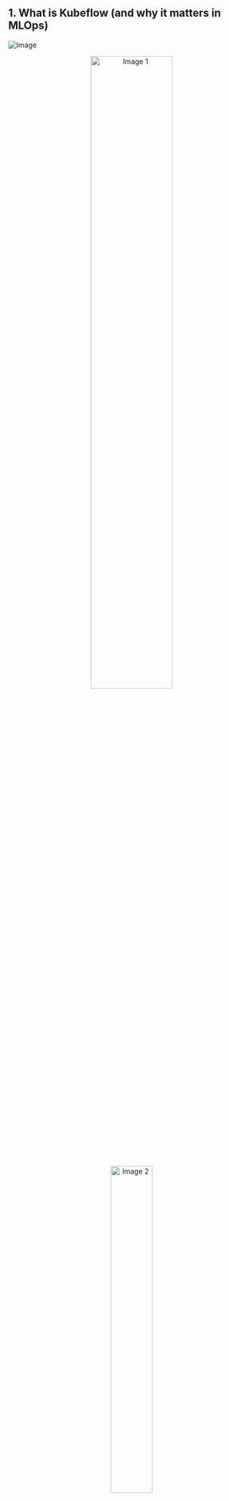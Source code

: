 ## 1. What is Kubeflow (and why it matters in MLOps)

![Image](https://www.kubeflow.org/docs/images/dashboard/homepage.png)

<p align="center">
  <img src="https://www.kubeflow.org/docs/started/images/ai-lifecycle-kubeflow.drawio.svg" alt="Image 1" width="57%" style="margin-right: 10px;"/>
  <img src="https://cdn.hashnode.com/res/hashnode/image/upload/v1657538785980/gBRk6dMYv.png" alt="Image 2" width="41%" style="margin-right: 10px;"/>
</p>

Here’s a simplified explanation:

### ✅ Definition & Role

* Kubeflow is an open-source platform built on top of Kubernetes that helps you build, deploy and manage machine-learning (ML) workflows at scale. ([Kubeflow][1])
* It’s designed not just for developing models (“data scientist writes code”) but for operationalizing (running those models reliably in production, monitoring them, versioning them) — this is the heart of MLOps. ([Red Hat Developer][2])

### 🔍 Why it’s important for MLOps

* Machine-learning isn't just “build model → deploy”. There are many stages: data ingestion/processing, feature engineering, training, hyperparameter tuning, model deployment (serving), monitoring & versioning. Kubeflow offers components to handle many of those stages. ([Kubeflow][3])
* It brings **reproducibility**, **scalability**, **portability** (across clouds or on-premises) to ML workflows. So your work can move from experiment to robust production. ([Google Cloud][4])
* Because you already have cloud & networking skills, learning something like Kubeflow is a great way to show you understand the “ops” side of ML (not just algorithm side) — that’s a huge plus for roles around cloud+AI.

### 🧩 Key Components & What they do

Here are a few of the important pieces:

* **Pipelines**: Define ML workflows (steps like preprocess → train → evaluate → serve). Kubeflow Pipelines gives you a way to orchestrate these. ([Red Hat Developer][2])
* **Notebooks**: Launch Jupyter or other interactive environments in your Kubernetes cluster — helpful for experimentation. ([Kubeflow][1])
* **Model Serving / Inference**: Deploying a trained model so it can serve predictions. Kubeflow has components (e.g., KServe) for this. ([Google Cloud][4])
* **Hyperparameter tuning & AutoML**: For example, the Katib component in Kubeflow. ([Medium][5])
* **Metadata & versioning**: Tracking what model version was used, what data, what parameters, etc. For robust production workflows. ([Google Cloud][4])

### 🎯 Summary

In short: Kubeflow = “Kubernetes + ML workflows” → ideal for MLOps. If you can deploy a Kubeflow pipeline (or show you know the concepts) it tells a prospective employer you understand cloud + ML + operations altogether.

---

## 2. [Manual Process](/01%20Kubeflow/full%20process.md) `or`

## 2. Below is a **ready-to-run automated setup script** for installing **Kubeflow on a Google Cloud VM** (Ubuntu 22.04).

This script:

* Installs **Docker**, **Minikube**, **kubectl**, and **Kubeflow**
* Configures **firewall rules** for ports `3000–6000` (optionally open or IP-restricted)
* Sets up **port forwarding** to access the Kubeflow dashboard
* Runs safely — no data loss, and you can delete/reuse the VM easily

---

## ⚙️ **1️⃣ Run these steps in order**

### Step 1: Create a new Ubuntu VM on GCP

Use:

* Machine type: `e2-standard-4`
* Disk: 100 GB
* Firewall: Allow HTTP + HTTPS
* OS: Ubuntu 22.04 LTS
* Name: `kubeflow-lab`

Then SSH into the VM via the Google Cloud Console.

---

## 🧰 **2️⃣ Copy-paste this full script**

Save this as `install_kubeflow.sh` or just paste it line-by-line in your terminal.

```bash
#!/bin/bash
set -e

echo "=============================="
echo " Kubeflow Installation Script "
echo "=============================="

# ---------- VARIABLES ----------
export KF_NAME=kubeflow
export BASE_DIR=$HOME
export KF_DIR=${BASE_DIR}/${KF_NAME}
export CONFIG_URI="https://raw.githubusercontent.com/kubeflow/manifests/v1.2-branch/kfdef/kfctl_k8s_istio.v1.2.0.yaml"
export PORT=8080

# ---------- SYSTEM UPDATE ----------
sudo apt update -y && sudo apt upgrade -y

# ---------- INSTALL DOCKER ----------
echo "[1/6] Installing Docker..."
sudo apt install -y docker.io
sudo usermod -aG docker $USER
newgrp docker

# ---------- INSTALL MINIKUBE ----------
echo "[2/6] Installing Minikube..."
curl -LO https://storage.googleapis.com/minikube/releases/latest/minikube-linux-amd64
sudo install minikube-linux-amd64 /usr/local/bin/minikube
rm minikube-linux-amd64

# ---------- INSTALL KUBECTL ----------
echo "[3/6] Installing kubectl..."
sudo snap install kubectl --classic

# ---------- START MINIKUBE ----------
echo "[4/6] Starting Minikube cluster..."
minikube start --driver=docker --memory=8192 --cpus=4
kubectl get nodes

# ---------- INSTALL KUBEFLOW ----------
echo "[5/6] Installing Kubeflow (this will take ~20 mins)..."
wget https://github.com/kubeflow/kfctl/releases/download/v1.2.0/kfctl_v1.2.0-0-ga476281_linux.tar.gz
tar -xvf kfctl_v1.2.0-0-ga476281_linux.tar.gz
sudo mv kfctl /usr/local/bin
rm kfctl_v1.2.0-0-ga476281_linux.tar.gz

mkdir -p ${KF_DIR}
cd ${KF_DIR}
kfctl apply -V -f ${CONFIG_URI}

# ---------- PORT FORWARDING ----------
echo "[6/6] Setting up Kubeflow access on port ${PORT}..."
nohup kubectl port-forward -n istio-system svc/istio-ingressgateway ${PORT}:80 > port-forward.log 2>&1 &

echo "=================================================="
echo " Kubeflow installation complete!"
echo " Access it via: http://<YOUR_VM_EXTERNAL_IP>:${PORT}"
echo "=================================================="
```

---

## 🌐 **3️⃣ Configure Firewall (from Cloud Shell or Console)**

Option 1 – safer (only your IP):

```bash
gcloud compute firewall-rules create kubeflow-access \
  --allow=tcp:3000-6000 \
  --source-ranges=$(curl -s ifconfig.me)/32 \
  --target-tags=kubeflow-vm \
  --description="Allow Kubeflow dashboard access for your IP"
```

Option 2 – open to everyone *(use only for testing)*:

```bash
gcloud compute firewall-rules create kubeflow-open \
  --allow=tcp:3000-6000 \
  --source-ranges=0.0.0.0/0 \
  --description="Open Kubeflow ports for testing"
```

Then edit your VM → add the **network tag** `kubeflow-vm`.

---

## 🚀 **4️⃣ Run the script**

```bash
chmod +x install_kubeflow.sh
./install_kubeflow.sh
```

🕒 Takes about **25–30 minutes** to complete.

---

## ✅ **5️⃣ Verify Installation**

Once done:

```bash
kubectl get pods -n kubeflow
kubectl get svc -n kubeflow
```

Then open your browser:

```
http://<EXTERNAL_VM_IP>:8080
```

You’ll see the **Kubeflow Dashboard** 🎉

Inside the dashboard, go to **Notebooks → New Notebook** and create a TensorFlow or PyTorch notebook.

---

## 🔒 **6️⃣ Cleanup (optional when done)**

Stop your VM to save billing:

```bash
gcloud compute instances stop kubeflow-lab
```

Or delete firewall rules:

```bash
gcloud compute firewall-rules delete kubeflow-open
```

---

## What's next: ?

### **extend this script** so it automatically:

* Creates a **Jupyter Notebook** inside Kubeflow,
* And sets up a **sample ML pipeline (Kubeflow Pipelines)**


### [Demo link](/01%20Kubeflow/complete%20demo.md)
